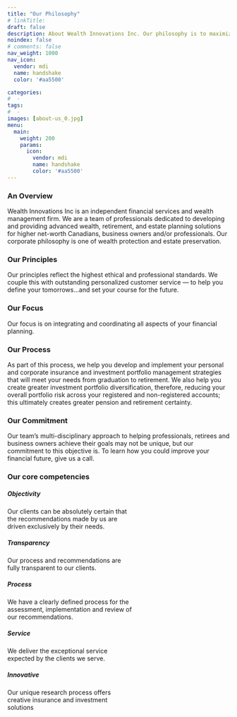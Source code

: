 ```yaml
---
title: "Our Philosophy"
# linkTitle:
draft: false
description: About Wealth Innovations Inc. Our philosophy is to maximize your investments.
noindex: false
# comments: false
nav_weight: 1000
nav_icon:
  vendor: mdi
  name: handshake
  color: '#aa5500'

categories:
#  - 
tags:
#  - 
images: [about-us_0.jpg]
menu:
  main:
    weight: 200
    params:
      icon:
        vendor: mdi
        name: handshake
        color: '#aa5500'
---
```


### An Overview

<!--more-->
<p class="lead">
Wealth Innovations Inc is an independent financial services and wealth management firm. We are a team of professionals dedicated to developing and providing advanced wealth, retirement, and estate planning solutions for higher net-worth Canadians, business owners and/or professionals. Our corporate philosophy is one of wealth protection and estate preservation.
</p>

### Our Principles
Our principles reflect the highest ethical and professional standards. We couple this with outstanding personalized customer service — to help you define your tomorrows...and set your course for the future.

### Our Focus
Our focus is on integrating and coordinating all aspects of your financial planning.

### Our Process
As part of this process, we help you develop and implement your personal and corporate insurance and investment portfolio management strategies that will meet your needs from graduation to retirement. We also help you create greater investment portfolio diversification, therefore, reducing your overall portfolio risk across your registered and non-registered accounts; this ultimately creates greater pension and retirement certainty.

### Our Commitment
Our team’s multi-disciplinary approach to helping professionals, retirees and business owners achieve their goals may not be unique, but our commitment to this objective is. To learn how you could improve your financial future, give us a call.

### Our core competencies
<div class="container">
<div class="row gap-3">
<div class="card col-4" style="width: 18rem;">
<div class="card-body">
<h5 class="card-title bg-info text-dark">Objectivity</h5>
<p class="card-text">Our clients can be absolutely certain that the recommendations made by us are driven exclusively by their needs.</p>
</div>
</div>
<div class="card col-4" style="width: 18rem;">
<div class="card-body">
<h5 class="card-title">Transparency</h5>
<p class="card-text">Our process and recommendations are fully transparent to our clients.</p>
</div>
</div>
<div class="card col-4" style="width: 18rem;">
<div class="card-body">
<h5 class="card-title">Process</h5>
<p class="card-text">We have a clearly defined process for the assessment, implementation and review of our recommendations.</p>
</div>
</div>
<div class="card col-4" style="width: 18rem;">
<div class="card-body">
<h5 class="card-title">Service</h5>
<p class="card-text">We deliver the exceptional service expected by the clients we serve.</p>
</div>
</div>
<div class="card col-4" style="width: 18rem;">
<div class="card-body">
<h5 class="card-title">Innovative</h5>
<p class="card-text">Our unique research process offers creative insurance and investment solutions</p>
</div>
</div>
</div>
</div>
